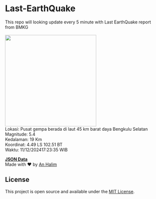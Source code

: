 # Last-EarthQuake
This repo will looking update every 5 minute with Last EarthQuake report from BMKG
<br>
<br>
<img src="https://static.bmkg.go.id/20241211172335.mmi.jpg" width="300"/>
<br>
Lokasi: Pusat gempa berada di laut 45 km barat daya Bengkulu Selatan <br>
Magnitude: 5.4 <br>
Kedalaman: 19 Km <br>
Koordinat: 4.49 LS 102.51 BT <br>
Waktu: 11/12/202417:23:35 WIB <br>

<a href="./data/data.json">**JSON Data**</a>
<br>
Made with ❤️ by <a href="https://github.com/an-halim">An Halim</a>
## License

This project is open source and available under the [MIT License](LICENSE).
